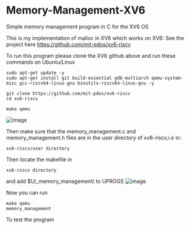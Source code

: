 # Memory-Management-XV6
Simple memory management program in C for the XV6 OS

This is my implementation of malloc in XV6 which works on XV6: See the project here https://github.com/mit-pdos/xv6-riscv 

To run this program please clone the XV6 github above and run these commands on Ubuntu/Linux
```
sudo apt-get update -y
sudo apt-get install git build-essential gdb-multiarch qemu-system-misc gcc-riscv64-linux-gnu binutils-riscv64-linux-gnu -y

git clone https://github.com/mit-pdos/xv6-riscv
cd xv6-riscv

make qemu
```
![image](https://user-images.githubusercontent.com/58071586/160236859-198dfb79-3907-4ac8-80cc-bd3ec4906e13.png)

Then make sure that the memory_management.c and memory_management.h files are in the user directory of xv6-riscv,i.e in:
```
xv6-riscv/user directory
```

Then locate the makefile in 
```
xv6-riscv directory
```
and add $U/_memory_management\ to UPROGS
![image](https://user-images.githubusercontent.com/58071586/160236820-178fefb2-af44-465d-a0ee-23dfe16d4944.png)

Now you can run
```
make qemu
memory_management  
```
To test the program
